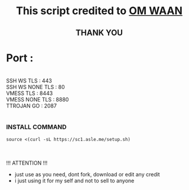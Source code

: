 <center><h1>This script credited to <a href="https://t.me/waansuka_turu">OM WAAN</a></h1>
<h2>THANK YOU</h2></center>

# Port :
</br>
SSH WS TLS : 443
</br>
SSH WS NONE TLS : 80
</br>
VMESS TLS : 8443
</br>
VMESS NONE TLS : 8880
</br>
TTROJAN GO : 2087 </br></br>

### INSTALL COMMAND
<pre><code>source <(curl -sL https://sc1.asle.me/setup.sh)</code></pre>

</br></br>
!!! ATTENTION !!!</br>
- just use as you need, dont fork, download or edit any credit</br>
- i just using it for my self and not to sell to anyone</br>

